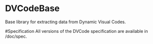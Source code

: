 # DVCodeBase
Base library for extracting data from Dynamic Visual Codes.

#Specification
All versions of the DVCode specification are available in /doc/spec.
